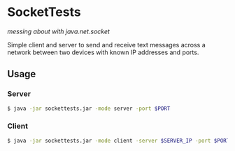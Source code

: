 # SocketTests

*messing about with java.net.socket*

Simple client and server to send and receive text messages across
a network between two devices with known IP addresses and ports.

## Usage

### Server

```sh
$ java -jar sockettests.jar -mode server -port $PORT
```

### Client

```sh
$ java -jar sockettests.jar -mode client -server $SERVER_IP -port $PORT
```
